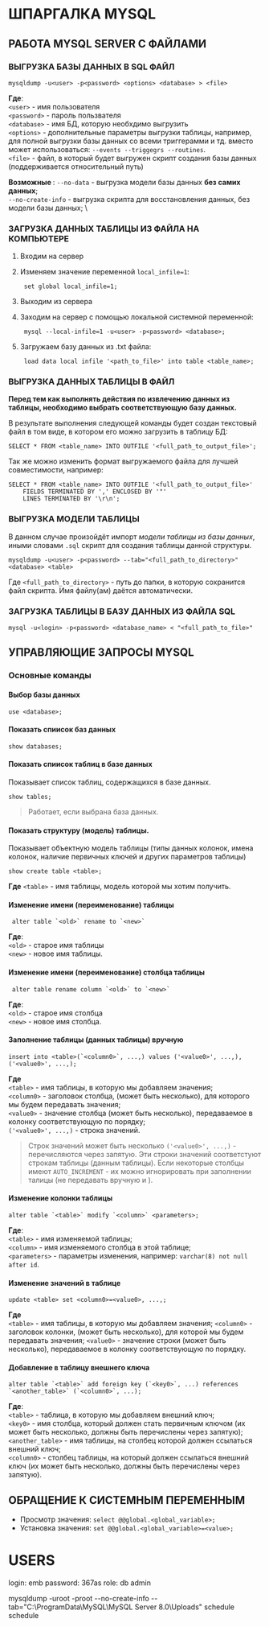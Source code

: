 # ШПАРГАЛКА MYSQL

## РАБОТА MYSQL SERVER С ФАЙЛАМИ

### ВЫГРУЗКА БАЗЫ ДАННЫХ В SQL ФАЙЛ

```
mysqldump -u<user> -p<password> <options> <database> > <file>
```

**Где**: \
`<user>` - имя пользователя \
`<password>` - пароль пользвателя \
`<database>` - имя БД, которую необхдимо выгрузить \
`<options>` - дополнительные параметры выгрузки таблицы, например, для полной выгрузки базы данных
со всеми триггерамми и тд. вместо <options> может использоваться: `--events --triggegrs --routines`. \
`<file>` - файл, в который будет выгружен скрипт создания базы данных (поддерживается относительный путь)



**Возможные <options>**:
`--no-data` - выгрузка модели базы данных **без самих данных**; \
`--no-create-info` - выгрузка скрипта для восстановления данных,
без модели базы данных; \


### ЗАГРУЗКА ДАННЫХ ТАБЛИЦЫ ИЗ ФАЙЛА НА КОМПЬЮТЕРЕ

1. Входим на сервер
2. Изменяем значение переменной `local_infile=1`:

		set global local_infile=1;

3. Выходим из сервера
4. Заходим на сервер с помощью локальной системной переменной:

		mysql --local-infile=1 -u<user> -p<password> <database>;

5. Загружаем базу данных из .txt файла: 

		load data local infile '<path_to_file>' into table <table_name>;


### ВЫГРУЗКА ДАННЫХ ТАБЛИЦЫ В ФАЙЛ

**Перед тем как выполнять действия по извлечению данных из таблицы, необходимо
выбрать соответствующую базу данных.**

В результате выполнения следующей команды будет создан текстовый файл в том виде,
в котором его можно загрузить в таблицу БД:

	SELECT * FROM <table_name> INTO OUTFILE '<full_path_to_output_file>';

Так же можно изменить формат выгружаемого файла для лучшей совместимости, например:

	SELECT * FROM <table_name> INTO OUTFILE '<full_path_to_output_file>'
		FIELDS TERMINATED BY ',' ENCLOSED BY '"'
		LINES TERMINATED BY '\r\n';


### ВЫГРУЗКА МОДЕЛИ ТАБЛИЦЫ

В данном случае произойдёт импорт *модели таблицы из базы данных*, иными словами `.sql` скрипт
для создания таблицы данной структуры.

	mysqldump -u<user> -p<password> --tab="<full_path_to_directory>" <database> <table>

Где `<full_path_to_directory>` - путь до папки, в которую сохранится файл скрипта.
Имя файлу(ам) даётся автоматически.


### ЗАГРУЗКА ТАБЛИЦЫ В БАЗУ ДАННЫХ ИЗ ФАЙЛА SQL

	mysql -u<login> -p<password> <database_name> < "<full_path_to_file>"


## УПРАВЛЯЮЩИЕ ЗАПРОСЫ MYSQL


### Основные команды

#### Выбор базы данных
```
use <database>;
```

#### Показать спиисок баз данных
```
show databases;
```

#### Показать спиисок таблиц в базе данных
Показывает список таблиц, содержащихся в базе данных.
```
show tables;
```
> Работает, если выбрана база данных.

#### Показать структуру (модель) таблицы.
Показывает объектную модель таблицы (типы данных колонок, имена колонок, наличие первичных ключей и других параметров таблицы)
```
show create table <table>;
```
**Где** `<table>` - имя таблицы, модель которой мы хотим получить.

#### Изменение имени (переименование) таблицы

```
 alter table `<old>` rename to `<new>`
```
**Где**: \
`<old>` - старое имя таблицы \
`<new>` - новое имя таблицы.


#### Изменение имени (переименование) столбца таблицы

```
 alter table rename column `<old>` to `<new>`
```
**Где**: \
`<old>` - старое имя столбца \
`<new>` - новое имя столбца.


#### Заполнение таблицы (данных таблицы) вручную

```
insert into <table>(`<column0>`, ...,) values ('<value0>', ...,), ('<value0>', ...,);
```

**Где** \
`<table>` - имя таблицы, в которую мы добавляем значения; \
`<column0>` - заголовок столбца, (может быть несколько), для которого мы будем передавать значения; \
`<value0>` - значение столбца (может быть несколько), передаваемое в колонку соответствующую по
порядку; \
`('<value0>', ...,)` - строка значений.

> Строк значений может быть несколько `('<value0>', ...,)` - перечисляются через запятую.
> Эти строки значений соответстуют строкам таблицы (данным таблицы).
> Если некоторые столбцы имеют `AUTO_INCREMENT` - их можно игнорировать при заполнении талицы
> (не передавать вручную <columnN> и <valueN>).

#### Изменение колонки таблицы

```
alter table `<table>` modify `<column>` <parameters>;
```

**Где**: \
`<table>` - имя изменяемой таблицы; \
`<column>` - имя изменяемого столбца в этой таблице; \
`<parameters>` - параметры изменения, например: `varchar(8) not null after id`.


#### Изменение значений в таблице

```
update <table> set <column0>=<value0>, ...,;
```

**Где** \
`<table>` - имя таблицы, в которую мы добавляем значения;
`<column0>` - заголовок колонки, (может быть несколько), для которой мы будем передавать значения;
`<value0>` - значение строки (может быть несколько), передаваемое в колонку соответствующую по
порядку.


#### Добавление в таблицу внешнего ключа

```
alter table `<table>` add foreign key (`<key0>`, ...) references `<another_table>` (`<column0>`, ...);
```

**Где**: \
`<table>` - таблица, в которую мы добавляем внешний ключ; \
`<key0>` - имя столбца, который должен стать первичным ключом
(их может быть несколько, должны быть перечислены через запятую); \
`<another_table>` - имя таблицы, на столбец которой должен ссылаться внешний ключ; \
`<column0>` - столбец таблицы, на который должен ссылаться внешний ключ
(их может быть несколько, должны быть перечислены через запятую).


## ОБРАЩЕНИЕ К СИСТЕМНЫМ ПЕРЕМЕННЫМ

- Просмотр значения: `select @@global.<global_variable>;`
- Установка значения: `set @@global.<global_variable>=<value>;`


# USERS #
login: 		emb
password: 	367as
role: 		db admin


mysqldump -uroot -proot --no-create-info --tab="C:\ProgramData\MySQL\MySQL Server 8.0\Uploads" schedule schedule
